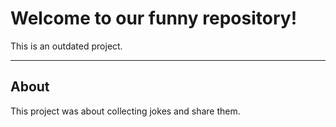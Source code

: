 Welcome to our funny repository!
================

This is an outdated project.
____

## About
This project was about collecting jokes and share them.
